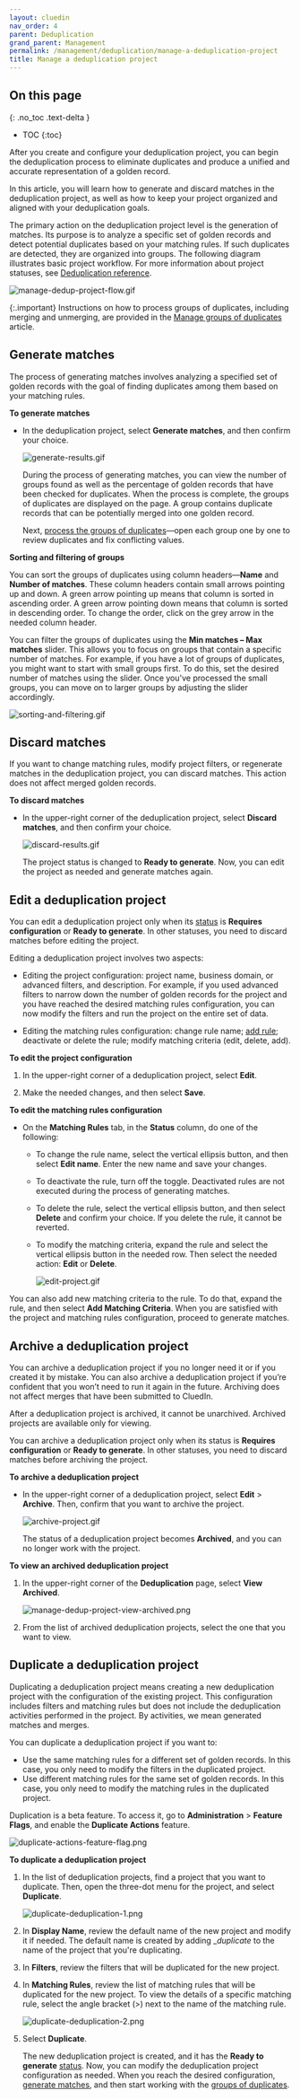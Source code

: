 ```yaml
---
layout: cluedin
nav_order: 4
parent: Deduplication
grand_parent: Management
permalink: /management/deduplication/manage-a-deduplication-project
title: Manage a deduplication project
---
```

## On this page
{: .no_toc .text-delta }
- TOC
{:toc}

After you create and configure your deduplication project, you can begin the deduplication process to eliminate duplicates and produce a unified and accurate representation of a golden record.

In this article, you will learn how to generate and discard matches in the deduplication project, as well as how to keep your project organized and aligned with your deduplication goals.

The primary action on the deduplication project level is the generation of matches. Its purpose is to analyze a specific set of golden records and detect potential duplicates based on your matching rules. If such duplicates are detected, they are organized into groups. The following diagram illustrates basic project workflow. For more information about project statuses, see [Deduplication reference](/management/deduplication/deduplication-reference).

![manage-dedup-project-flow.gif](../../assets/images/management/deduplication/manage-dedup-project-flow.gif)

{:.important}
Instructions on how to process groups of duplicates, including merging and unmerging, are provided in the [Manage groups of duplicates](/management/deduplication/manage-groups-of-duplicates) article.

## Generate matches

The process of generating matches involves analyzing a specified set of golden records with the goal of finding duplicates among them based on your matching rules.

**To generate matches**

- In the deduplication project, select **Generate matches**, and then confirm your choice.

    ![generate-results.gif](../../assets/images/management/deduplication/generate-results.gif)

    During the process of generating matches, you can view the number of groups found as well as the percentage of golden records that have been checked for duplicates. When the process is complete, the groups of duplicates are displayed on the page. A group contains duplicate records that can be potentially merged into one golden record.

    Next, [process the groups of duplicates](/management/deduplication/manage-groups-of-duplicates)—open each group one by one to review duplicates and fix conflicting values.

**Sorting and filtering of groups**

You can sort the groups of duplicates using column headers—**Name** and **Number of matches**. These column headers contain small arrows pointing up and down. A green arrow pointing up means that column is sorted in ascending order. A green arrow pointing down means that column is sorted in descending order. To change the order, click on the grey arrow in the needed column header.

You can filter the groups of duplicates using the **Min matches – Max matches** slider. This allows you to focus on groups that contain a specific number of matches. For example, if you have a lot of groups of duplicates, you might want to start with small groups first. To do this, set the desired number of matches using the slider. Once you've processed the small groups, you can move on to larger groups by adjusting the slider accordingly.

![sorting-and-filtering.gif](../../assets/images/management/deduplication/sorting-and-filtering.gif)

## Discard matches

If you want to change matching rules, modify project filters, or regenerate matches in the deduplication project, you can discard matches. This action does not affect merged golden records.

**To discard matches**

- In the upper-right corner of the deduplication project, select **Discard matches**, and then confirm your choice.

    ![discard-results.gif](../../assets/images/management/deduplication/discard-results.gif)

    The project status is changed to **Ready to generate**. Now, you can edit the project as needed and generate matches again.

## Edit a deduplication project

You can edit a deduplication project only when its [status](/management/deduplication/deduplication-reference#deduplication-project-statuses) is **Requires configuration** or **Ready to generate**. In other statuses, you need to discard matches before editing the project.

Editing a deduplication project involves two aspects:

- Editing the project configuration: project name, business domain, or advanced filters, and description. For example, if you used advanced filters to narrow down the number of golden records for the project and you have reached the desired matching rules configuration, you can now modify the filters and run the project on the entire set of data.

- Editing the matching rules configuration: change rule name; [add rule](/management/deduplication/create-a-deduplication-project#add-a-matching-rule); deactivate or delete the rule; modify matching criteria (edit, delete, add).

**To edit the project configuration**

1. In the upper-right corner of a deduplication project, select **Edit**.

1. Make the needed changes, and then select **Save**.

**To edit the matching rules configuration**

- On the **Matching Rules** tab, in the **Status** column, do one of the following:

    - To change the rule name, select the vertical ellipsis button, and then select **Edit name**. Enter the new name and save your changes.

    - To deactivate the rule, turn off the toggle. Deactivated rules are not executed during the process of generating matches.

    - To delete the rule, select the vertical ellipsis button, and then select **Delete** and confirm your choice. If you delete the rule, it cannot be reverted.

    - To modify the matching criteria, expand the rule and select the vertical ellipsis button in the needed row. Then select the needed action: **Edit** or **Delete**.

        ![edit-project.gif](../../assets/images/management/deduplication/edit-project.gif)

You can also add new matching criteria to the rule. To do that, expand the rule, and then select **Add Matching Criteria**. When you are satisfied with the project and matching rules configuration, proceed to generate matches.

## Archive a deduplication project

You can archive a deduplication project if you no longer need it or if you created it by mistake. You can also archive a deduplication project if you’re confident that you won’t need to run it again in the future. Archiving does not affect merges that have been submitted to CluedIn.

After a deduplication project is archived, it cannot be unarchived. Archived projects are available only for viewing.

You can archive a deduplication project only when its status is **Requires configuration** or **Ready to generate**. In other statuses, you need to discard matches before archiving the project.

**To archive a deduplication project**

- In the upper-right corner of a deduplication project, select **Edit** > **Archive**. Then, confirm that you want to archive the project.

    ![archive-project.gif](../../assets/images/management/deduplication/archive-project.gif)

    The status of a deduplication project becomes **Archived**, and you can no longer work with the project.

**To view an archived deduplication project**

1. In the upper-right corner of the **Deduplication** page, select **View Archived**.

    ![manage-dedup-project-view-archived.png](../../assets/images/management/deduplication/manage-dedup-project-view-archived.png)

1. From the list of archived deduplication projects, select the one that you want to view.    

## Duplicate a deduplication project

Duplicating a deduplication project means creating a new deduplication project with the configuration of the existing project. This configuration includes filters and matching rules but does not include the deduplication activities performed in the project. By activities, we mean generated matches and merges.

You can duplicate a deduplication project if you want to:

- Use the same matching rules for a different set of golden records. In this case, you only need to modify the filters in the duplicated project.
- Use different matching rules for the same set of golden records. In this case, you only need to modify the matching rules in the duplicated project.

Duplication is a beta feature. To access it, go to **Administration** > **Feature Flags**, and enable the **Duplicate Actions** feature.

![duplicate-actions-feature-flag.png](../../assets/images/shared/duplicate-actions-feature-flag.png)

**To duplicate a deduplication project**

1. In the list of deduplication projects, find a project that you want to duplicate. Then, open the three-dot menu for the project, and select **Duplicate**.

    ![duplicate-deduplication-1.png](../../assets/images/management/deduplication/duplicate-deduplication-1.png)

1. In **Display Name**, review the default name of the new project and modify it if needed. The default name is created by adding __duplicate_ to the name of the project that you're duplicating.

1. In **Filters**, review the filters that will be duplicated for the new project.

1. In **Matching Rules**, review the list of matching rules that will be duplicated for the new project. To view the details of a specific matching rule, select the angle bracket (>) next to the name of the matching rule.

    ![duplicate-deduplication-2.png](../../assets/images/management/deduplication/duplicate-deduplication-2.png)

1. Select **Duplicate**.

    The new deduplication project is created, and it has the **Ready to generate** [status](/management/deduplication/deduplication-reference#project-statuses). Now, you can modify the deduplication project configuration as needed. When you reach the desired configuration, [generate matches](/management/deduplication/manage-a-deduplication-project#generate-matches), and then start working with the [groups of duplicates](/management/deduplication/manage-groups-of-duplicates).    